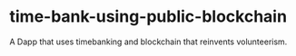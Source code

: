 # time-bank-using-public-blockchain
A Dapp that uses timebanking and blockchain that reinvents volunteerism.
